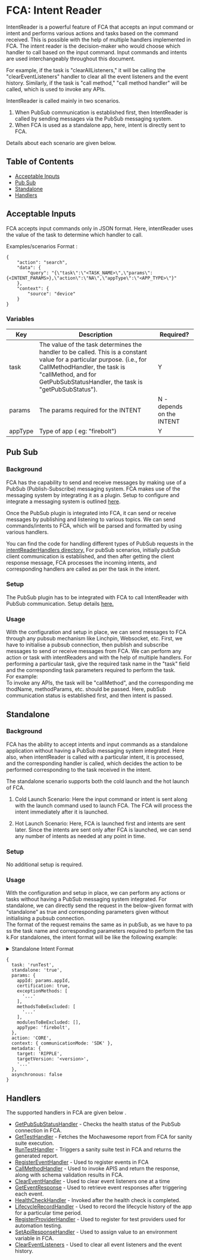 # FCA: Intent Reader

IntentReader is a powerful feature of FCA that accepts an input command or intent and performs various actions and tasks based on the command received. This is possible with the help of multiple handlers implemented in FCA. The intent reader is the decision-maker who would choose which handler to call based on the input command. Input commands and intents are used interchangeably throughout this document.

For example, if the task is "clearAllListeners," it will be calling the "clearEventListeners" handler to clear all the event listeners and the event history. Similarly, if the task is "call method," "call method handler" will be called, which is used to invoke any APIs.

IntentReader is called mainly in two scenarios.
1. When PubSub communication is established first, then IntentReader is called by sending messages via the PubSub messaging system.
2. When FCA is used as a standalone app, here, intent is directly sent to FCA.

Details about each scenario are given below.
## Table of Contents
- [Acceptable Inputs](#acceptable-inputs)
- [Pub Sub](#pub-sub)
- [Standalone](#standalone)
- [Handlers](#handlers)

## Acceptable Inputs
FCA accepts input commands only in JSON format. Here, intentReader uses the value of the task to determine which handler to call.  

Examples/scenarios
Format :
```
{
    "action": "search",
    "data": {
        "query": "{\"task\":\"<TASK_NAME>\",\"params\":{<INTENT_PARAMS>},\"action\":\"NA\",\"appType\":\"<APP_TYPE>\"}"
    },
    "context": {
        "source": "device"
    }
}
```

### Variables

| Key             | Description                                                                                                                                                                                                                          | Required?                     |
| --------------- | -------------------------------------------------------------------------------------------------------------------------------------------------------------------------------------------------------------------------------------| ----------------------------- |
| task            | The value of the task determines the handler to be called. This is a constant value for a particular purpose. (i.e., for CallMethodHandler, the task is "callMethod, and for GetPubSubStatusHandler, the task is "getPubSubStatus"). | Y                             |
| params          | The params required for the INTENT                                                                                                                                                                                                   | N - depends on the INTENT     |
| appType         | Type of app ( eg: "firebolt")                                                                                                                                                                                                        | Y                             |
## Pub Sub
### Background

FCA has the capability to send and receive messages by making use of a PubSub (Publish-Subscribe) messaging system. FCA makes use of the messaging system by integrating it as a plugin. Setup to configure and integrate a messaging system is outlined [here](../plugins/PubSub.md).

Once the PubSub plugin is integrated into FCA, it can send or receive messages by publishing and listening to various topics.
We can send commands/intents to FCA, which will be parsed and formatted by using various handlers.

You can find the code for handling different types of PubSub requests in the [intentReaderHandlers directory.](./intentReaderHandlers)
For pubSub scenarios, initially pubSub client communication is established, and then after getting the client response message, FCA processes the incoming intents, and corresponding handlers are called as per the task in the intent.
### Setup

The PubSub plugin has to be integrated with FCA to call IntentReader with PubSub communication. Setup details [here.](../plugins/PubSub.md)

### Usage

With the configuration and setup in place, we can send messages to FCA through any pubsub mechanism like Linchpin, Websocket, etc. First, we have to initialise a pubsub connection, then publish and subscribe messages to send or receive messages from FCA.
We can perform any action or task with intentReaders and with the help of multiple handlers. For performing a particular task, give the required task name in the "task" field and the corresponding task parameters required to perform the task.
For example:
To invoke any APIs, the task will be "callMethod", and the corresponding methodName, methodParams, etc. should be passed.
Here, pubSub communication status is established first, and then intent is passed.

## Standalone
### Background

FCA has the ability to accept intents and input commands as a standalone application without having a PubSub messaging system integrated. Here also, when intentReader is called with a particular intent, it is processed, and the corresponding handler is called, which decides the action to be performed corresponding to the task received in the intent.

The standalone scenario supports both the cold launch and the hot launch of FCA.

1. Cold Launch Scenario: Here the input command or intent is sent along with the launch command used to launch FCA. The FCA will process the intent immediately after it is launched.

2. Hot Launch Scenario: Here, FCA is launched first and intents are sent later. Since the intents are sent only after FCA is launched, we can send any number of intents as needed at any point in time. 

### Setup

No additional setup is required. 

### Usage
With the configuration and setup in place, we can perform any actions or tasks without having a PubSub messaging system integrated. For standalone, we can directly send the request in the below-given format with "standalone" as true and corresponding parameters given without initialising a pubsub connection.
The format of the request remains the same as in pubSub, as we have to pass the task name and corresponding parameters required to perform the task.For standalones, the intent format will be like the following example:

<details>
    <summary>Standalone Intent Format</summary>
</details>


    {
      task: 'runTest',
      standalone: 'true',
      params: {
        appId: params.appId,
        certification: true,
        exceptionMethods: [
          '...'
        ],
        methodsToBeExcluded: [
          '...'
        ],
        modulesToBeExcluded: [],
        appType: 'firebolt',
      },
      action: 'CORE',
      context: { communicationMode: 'SDK' },
      metadata: {
        target: 'RIPPLE',
        targetVersion: '<version>',
        '...'
      },
      asynchronous: false
    }

## Handlers

The supported handlers in FCA are given below .
* [GetPubSubStatusHandler](./intentReaderHandlers/GetPubSubStatusHandler.md) - Checks the health status of the PubSub connection in FCA.
* [GetTestHandler](./intentReaderHandlers/GetTestHandler.md) - Fetches the Mochawesome report from FCA for sanity suite execution.
* [RunTestHandler](./intentReaderHandlers/RunTestHandler.md) - Triggers a sanity suite test in FCA and returns the generated report.
* [RegisterEventHandler](./intentReaderHandlers/RegisterEventHandler.md) - Used to register events in FCA
* [CallMethodHandler](./intentReaderHandlers/CallMethodHandler.md) - Used to invoke APIS and return the response, along with schema validation results in FCA.
* [ClearEventHandler](./intentReaderHandlers/ClearEventHandler.md) - Used to clear event listeners one at a time
* [GetEventResponse](./intentReaderHandlers/GetEventResponse.md) - Used to retrieve event responses after triggering each event.
* [HealthCheckHandler](./intentReaderHandlers/HealthCheckHandler.md) - Invoked after the health check is completed.
* [LifecycleRecordHandler](./intentReaderHandlers/LifecycleRecordHandler.md) - Used to record the lifecycle history of the app for a particular time period.
* [RegisterProviderHandler](./intentReaderHandlers/RegisterProviderHandler.md) - Used to register for test providers used for automation testing.
* [SetApiResponseHandler](./intentReaderHandlers/SetApiResponseHandler.md) - Used to assign value to an environment variable in FCA.
* [ClearEventListeners](./intentReaderHandlers/ClearEventListeners.md) -  Used to clear all event listeners and the event history.
